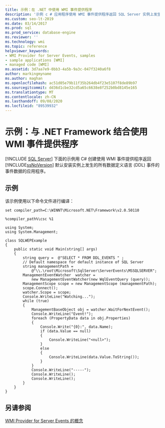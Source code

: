 ```yaml
---
title: 示例：在 .NET 中使用 WMI 事件提供程序
description: '示例 c # 应用程序使用 WMI 事件提供程序返回 SQL Server 实例上发生的所有数据定义语言事件的事件数据。'
ms.custom: seo-lt-2019
ms.date: 03/14/2017
ms.prod: sql
ms.prod_service: database-engine
ms.reviewer: ''
ms.technology: wmi
ms.topic: reference
helpviewer_keywords:
- WMI Provider for Server Events, samples
- sample applications [WMI]
- managed code [WMI]
ms.assetid: 3d7aa7e9-0bb3-4a5b-9a3c-047f3240a6f8
author: markingmyname
ms.author: maghan
ms.openlocfilehash: ac51d05e79b11f35b264db4f23e5107f8de89b97
ms.sourcegitcommit: dd36d1cbe32cd5a65c6638e8f252b0bd8145e165
ms.translationtype: MT
ms.contentlocale: zh-CN
ms.lasthandoff: 09/08/2020
ms.locfileid: "89539932"
---
```

# <a name="sample-using-the-wmi-event-provider-with-the-net-framework"></a>示例：与 .NET Framework 结合使用 WMI 事件提供程序
[!INCLUDE [SQL Server](../../includes/applies-to-version/sqlserver.md)]
  下面的示例用 C# 创建使用 WMI 事件提供程序返回 [!INCLUDE[ssNoVersion](../../includes/ssnoversion-md.md)] 默认安装实例上发生的所有数据定义语言 (DDL) 事件的事件数据的应用程序。  
  
## <a name="example"></a>示例  
 该示例使用以下命令文件进行编译：  
  
```  
set compiler_path=C:\WINNT\Microsoft.NET\Framework\v2.0.50110  
  
%compiler_path%\csc %1  
```  
  
```  
using System;  
using System.Management;  
  
class SQLWEPExample   
{  
    public static void Main(string[] args)  
    {  
        string query =  @"SELECT * FROM DDL_EVENTS " ;  
        // Default namespace for default instance of SQL Server   
        string managementPath =  
            @"\\.\root\Microsoft\SqlServer\ServerEvents\MSSQLSERVER";  
        ManagementEventWatcher  watcher =   
            new ManagementEventWatcher(new WqlEventQuery (query));  
        ManagementScope scope = new ManagementScope (managementPath);  
        scope.Connect();  
        watcher.Scope = scope;  
        Console.WriteLine("Watching...");  
        while (true)  
        {  
            ManagementBaseObject obj = watcher.WaitForNextEvent();  
            Console.WriteLine("Event!");  
            foreach (PropertyData data in obj.Properties)  
            {  
                Console.Write("{0}:", data.Name);  
                if (data.Value == null)  
                {  
                    Console.WriteLine("<null>");  
                }  
                else  
                {  
                    Console.WriteLine(data.Value.ToString());  
                }  
            }  
            Console.WriteLine("-----");  
            Console.WriteLine();  
            Console.WriteLine();  
        }  
    }  
}  
```  
  
## <a name="see-also"></a>另请参阅  
 [WMI Provider for Server Events 的概念](../../relational-databases/wmi-provider-server-events/wmi-provider-for-server-events-concepts.md)  
  
  
